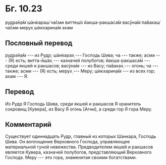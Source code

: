 # Бг. 10.23

рудра̄н̣а̄м̇ ш́ан̇караш́ ча̄сми виттеш́о йакша-ракшаса̄м васӯна̄м̇ па̄вакаш́ ча̄сми
мерух̣ ш́икхарин̣а̄м ахам

## Пословный перевод

рудра̄н̣а̄м --- из Рудр; ш́ан̇карах̣ --- Господь Шива; ча --- также; асми ---
(Я) есть; витта-ӣш́ах̣ --- казначей полубогов; йакша-ракшаса̄м --- среди
якшей и ракшасов; васӯна̄м --- из Васу; па̄ваках̣ --- огонь; ча --- также;
асми --- (Я) есть; мерух̣ --- Меру; ш́икхарин̣а̄м --- из всех гор; ахам ---
Я.

## Перевод

Из Рудр Я Господь Шива, среди якшей и ракшасов Я хранитель сокровищ
\[Кувера\], из Васу Я огонь \[Агни\], а среди гор Я гора Меру.

## Комментарий

Существует одиннадцать Рудр, главный из которых Шанкара, Господь Шива.
Он воплощение Верховного Господа, управляющее материальной гуной
невежества. Предводителем якшей и ракшасов является Кувера, казначей
полубогов, представляющий Верховного Господа. Меру --- это гора,
знаменитая своими богатствами.
